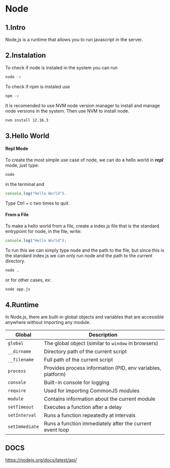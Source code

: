 # Node

## 1.Intro

Node,js is a runtime that allows you to run javascript in the server. 

## 2.Instalation

To check if node is instaled in the system you can run

```bash
node -v
```

To check if npm is instaled use

```bash
npm -v
```


It is recomended to use NVM node version manager to install and manage node versions in the system. Then use NVM to install node.

```bash
nvm install 12.16.3
```

## 3.Hello World

#### Repl Mode

To create the most simple use case of node, we can do a hello world in ***repl*** mode, just type: 

```bash
node 
```
in the terminal and

```js
console.log("Hello World"). 
```
Type Ctrl + c two times to quit.

#### From a File

To make a hello world from a file, create a index.js file that is the standard entrypoint for node, in the file, write:

```js
console.log("Hello World"); 
```

To run this we can simply type node and the path to the file, but since this is the standard index.js we can only run node and the path to the current directory.

```sh
node .
```

or for other cases, ex:

```sh
node app.js
```

## 4.Runtime

In Node.js, there are built-in global objects and variables that are accessible anywhere without importing any module.


| **Global**       | **Description** |
|-----------------|----------------|
| `global`       | The global object (similar to `window` in browsers) |
| `__dirname`    | Directory path of the current script |
| `__filename`   | Full path of the current script |
| `process`      | Provides process information (PID, env variables, platform) |
| `console`      | Built-in console for logging |
| `require`      | Used for importing CommonJS modules |
| `module`       | Contains information about the current module |
| `setTimeout`   | Executes a function after a delay |
| `setInterval`  | Runs a function repeatedly at intervals |
| `setImmediate` | Runs a function immediately after the current event loop |


## DOCS
https://nodejs.org/docs/latest/api/